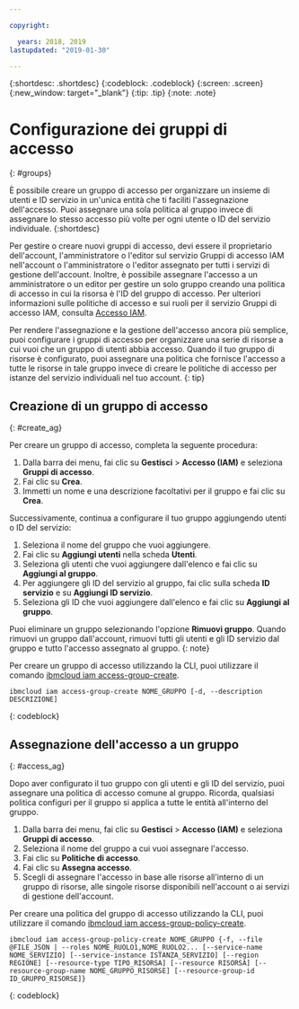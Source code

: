 ```yaml
---

copyright:

  years: 2018, 2019
lastupdated: "2019-01-30"

---
```


{:shortdesc: .shortdesc}
{:codeblock: .codeblock}
{:screen: .screen}
{:new_window: target="_blank"}
{:tip: .tip}
{:note: .note}


# Configurazione dei gruppi di accesso
{: #groups}

È possibile creare un gruppo di accesso per organizzare un insieme di utenti e ID servizio in un'unica entità che ti faciliti l'assegnazione dell'accesso. Puoi assegnare una sola politica al gruppo invece di assegnare lo stesso accesso più volte per ogni utente o ID del servizio individuale.
{:shortdesc}

Per gestire o creare nuovi gruppi di accesso, devi essere il proprietario dell'account, l'amministratore o l'editor sul servizio Gruppi di accesso IAM nell'account o l'amministratore o l'editor assegnato per tutti i servizi di gestione dell'account. Inoltre, è possibile assegnare l'accesso a un amministratore o un editor per gestire un solo gruppo creando una politica di accesso in cui la risorsa è l'ID del gruppo di accesso. Per ulteriori informazioni sulle politiche di accesso e sui ruoli per il servizio Gruppi di accesso IAM, consulta [Accesso IAM](/docs/iam?topic=iam-userroles#userroles).

Per rendere l'assegnazione e la gestione dell'accesso ancora più semplice, puoi configurare i gruppi di accesso per organizzare una serie di risorse a cui vuoi che un gruppo di utenti abbia accesso. Quando il tuo gruppo di risorse è configurato, puoi assegnare una politica che fornisce l'accesso a tutte le risorse in tale gruppo invece di creare le politiche di accesso per istanze del servizio individuali nel tuo account. 
{: tip}

## Creazione di un gruppo di accesso
{: #create_ag}

Per creare un gruppo di accesso, completa la seguente procedura:

1. Dalla barra dei menu, fai clic su **Gestisci** &gt; **Accesso (IAM)** e seleziona **Gruppi di accesso**.
2. Fai clic su **Crea**.
3. Immetti un nome e una descrizione facoltativi per il gruppo e fai clic su **Crea**.

Successivamente, continua a configurare il tuo gruppo aggiungendo utenti o ID del servizio:

1. Seleziona il nome del gruppo che vuoi aggiungere.
2. Fai clic su **Aggiungi utenti** nella scheda **Utenti**. 
3. Seleziona gli utenti che vuoi aggiungere dall'elenco e fai clic su **Aggiungi al gruppo**.
4. Per aggiungere gli ID del servizio al gruppo, fai clic sulla scheda **ID servizio** e su **Aggiungi ID servizio**.
5. Seleziona gli ID che vuoi aggiungere dall'elenco e fai clic su **Aggiungi al gruppo**.

Puoi eliminare un gruppo selezionando l'opzione **Rimuovi gruppo**. Quando rimuovi un gruppo dall'account, rimuovi tutti gli utenti e gli ID servizio dal gruppo e tutto l'accesso assegnato al gruppo.
{: note}

Per creare un gruppo di accesso utilizzando la CLI, puoi utilizzare il comando [ibmcloud iam access-group-create](/docs/cli/reference/ibmcloud?topic=cloud-cli-ibmcloud_commands_iam#ibmcloud_iam_access_group_create).
```
ibmcloud iam access-group-create NOME_GRUPPO [-d, --description DESCRIZIONE]
```
{: codeblock}


## Assegnazione dell'accesso a un gruppo
{: #access_ag}

Dopo aver configurato il tuo gruppo con gli utenti e gli ID del servizio, puoi assegnare una politica di accesso comune al gruppo. Ricorda, qualsiasi politica configuri per il gruppo si applica a tutte le entità all'interno del gruppo.

1. Dalla barra dei menu, fai clic su **Gestisci** &gt; **Accesso (IAM)** e seleziona **Gruppi di accesso**.
2. Seleziona il nome del gruppo a cui vuoi assegnare l'accesso. 
3. Fai clic su **Politiche di accesso**.
4. Fai clic su **Assegna accesso**. 
5. Scegli di assegnare l'accesso in base alle risorse all'interno di un gruppo di risorse, alle singole risorse disponibili nell'account o ai servizi di gestione dell'account.

Per creare una politica del gruppo di accesso utilizzando la CLI, puoi utilizzare il comando [ibmcloud iam access-group-policy-create](/docs/cli/reference/ibmcloud?topic=cloud-cli-ibmcloud_commands_iam#ibmcloud_iam_access_group_policy_create).
```
ibmcloud iam access-group-policy-create NOME_GRUPPO {-f, --file @FILE_JSON | --roles NOME_RUOLO1,NOME_RUOLO2... [--service-name NOME_SERVIZIO] [--service-instance ISTANZA_SERVIZIO] [--region REGIONE] [--resource-type TIPO_RISORSA] [--resource RISORSA] [--resource-group-name NOME_GRUPPO_RISORSE] [--resource-group-id ID_GRUPPO_RISORSE]}
```
{: codeblock}


